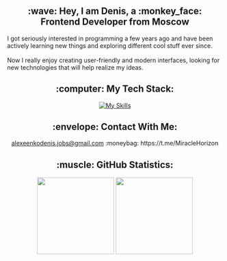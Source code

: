 <h2 style="display: flex; align-items: center;" align="center">
  :wave: Hey, I am Denis, a :monkey_face: Frontend Developer from Moscow
</h2>

<div>
  I got seriously interested in programming a few years ago and have been actively learning new things and exploring different cool stuff ever since.
  <br/>
  <br/>
  Now I really enjoy creating user-friendly and modern interfaces, looking for new technologies that will help realize my ideas.
</div>

<div align="center">
  <h2>:computer: My Tech Stack:</h2>

  [![My Skills](https://skillicons.dev/icons?i=js,ts,react,next,vue,scss,emotion,cypress,vitest,jest,vite,webpack,docker)](https://skillicons.dev)
</div>

<div align="center">
  <h2>:envelope: Contact With Me:</h2>
  <a href="mailto:alexeenkodenis.jobs@gmail.com">alexeenkodenis.jobs@gmail.com</a>
  :moneybag: https://t.me/MiracleHorizon
</div>

<div align="center">
  <h2>:muscle: GitHub Statistics:</h2>
  <div>
    <img height="180em" src="https://github-readme-stats.vercel.app/api?username=miraclehorizon&show_icons=true&theme=transparent&include_all_commits=true&count_private=false"/>
    <img height="180em" src="https://github-readme-stats.vercel.app/api/top-langs/?username=miraclehorizon&layout=compact&langs_count=7&theme=transparent"/>
  </div>
</div>
